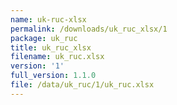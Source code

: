 ```yaml
---
name: uk-ruc-xlsx
permalink: /downloads/uk_ruc_xlsx/1
package: uk_ruc
title: uk_ruc_xlsx
filename: uk_ruc.xlsx
version: '1'
full_version: 1.1.0
file: /data/uk_ruc/1/uk_ruc.xlsx
---
```

